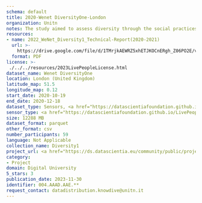 ```yaml
---
schema: default
title: 2020-Wenet DiversityOne-London
organization: Unitn
notes: The study aimed to assess diversity through the social practices and daily behaviors of university students from eight different countries. The research was carried out in two phases. Initially, a large sample of students from Denmark, Italy, Mongolia, Paraguay, the United Kingdom, China, Mexico, and India, completed a survey on their social practices, as well as their socio-demographic, cultural, and psychological elements. In the second phase, a sub-sample of the respondents engaged in a four-week data collection by using an innovative smartphone application called iLog. This app collected data from thirty-four smartphone sensors around the clock, allowing for an in-depth investigation into the diversity and daily routines of university students across countries, both synchronically and diachronically.
resources:
- name: 2022_WeNet_Diversity1_Technical-Report(2020-2021)
  url: >-
    https://drive.google.com/file/d/1TMrjkAEWRZ5xhETJKOCnERgh_Z06PO2E/view?usp=drive_link
  format: PDF
license: >-
 ./../../resources/2023LivePeopleLicense.html
dataset_name: Wenet DiversityOne
location: London (United Kingdom)
latitude_map: 51.5
longitude_map: 0.12
start_date: 2020-10-19
end_date: 2020-12-18
dataset_type: Sensors, <a href="https://datascientiafoundation.github.io/LivePeople/datasets/2020-DV1-London-Diachronic-Interactions/"> Diachronic-Interactions</a>, <a href="https://datascientiafoundation.github.io/LivePeople/datasets/2020-DV1-London-Synchronic-Interactions/"> Synchronic-Interactions</a>
sensor_type: <a href="https://datascientiafoundation.github.io/LivePeople/datasets/2020-DV1-London-App-usage/"> App-usage</a>,  <a href="https://datascientiafoundation.github.io/LivePeople/datasets/2020-DV1-London-Device-usage/"> Device-usage</a>, <a href="https://datascientiafoundation.github.io/LivePeople/datasets/2020-DV1-London-Position/"> Position</a>,  <a href="https://datascientiafoundation.github.io/LivePeople/datasets/2020-DV1-London-Connectivity/"> Connectivity</a>, <a href="https://datascientiafoundation.github.io/LivePeople/datasets/2020-DV1-London-Motion/"> Motion</a>,  <a href="https://datascientiafoundation.github.io/LivePeople/datasets/2020-DV1-London-Environment/"> Environment</a>, <a href="https://datascientiafoundation.github.io/LivePeople/datasets/2020-DV1-London-Diachronic-Interactions/"> Diachronic-Interactions</a>, <a href="https://datascientiafoundation.github.io/LivePeople/datasets/2020-DV1-London-Synchronic-Interactions/"> Synchronic-Interactions</a>
size: 12288 MB
dataset_format: parquet
other_format: csv
number_participants: 59
language: Not Applicable
collection_name: Diversity1
project_url: <a href="https://ds.datascientia.eu/community/public/projects/ff8fb8d9-ecfd-4c39-bc09-c80eb4d90399">https://ds.datascientia.eu/community/public/projects/ff8fb8d9-ecfd-4c39-bc09-c80eb4d90399</a>
category:
- Project
domain: Digital University
5_stars: 3
publication_date: 2023-11-30
identifier: 004.AAAD.AAE.**
request_contact: datadistribution.knowdive@unitn.it
---
```



